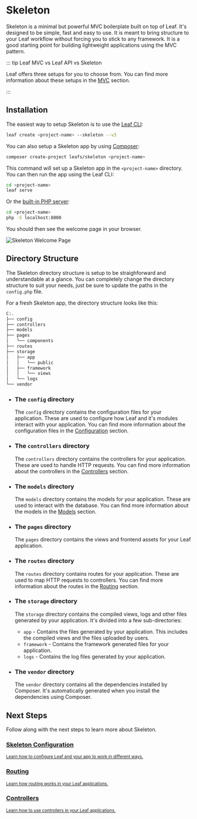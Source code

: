 # Skeleton

<!-- markdownlint-disable no-inline-html -->

Skeleton is a minimal but powerful MVC boilerplate built on top of Leaf. It's designed to be simple, fast and easy to use. It is meant to bring structure to your Leaf workflow without forcing you to stick to any framework. It is a good starting point for building lightweight applications using the MVC pattern.

::: tip Leaf MVC vs Leaf API vs Skeleton

Leaf offers three setups for you to choose from. You can find more information about these setups in the [MVC](/docs/mvc/#mvc-in-leaf) section.

:::

## Installation

The easiest way to setup Skeleton is to use the [Leaf CLI](/docs/cli/):

```bash
leaf create <project-name> --skeleton --v3
```

You can also setup a Skeleton app by using [Composer](https://getcomposer.org/):

```bash
composer create-project leafs/skeleton <project-name>
```

This command will set up a Skeleton app in the `<project-name>` directory. You can then run the app using the Leaf CLI:

```bash
cd <project-name>
leaf serve
```

Or the [built-in PHP server](https://www.php.net/manual/en/features.commandline.webserver.php):

```bash
cd <project-name>
php -S localhost:8000
```

You should then see the welcome page in your browser.

![Skeleton Welcome Page](https://user-images.githubusercontent.com/26604242/224507748-87396f4d-7b1e-4d61-ada1-b37e732c739b.png)

## Directory Structure

The Skeleton directory structure is setup to be straighforward and understandable at a glance. You can completely change the directory structure to suit your needs, just be sure to update the paths in the `config.php` file.

For a fresh Skeleton app, the directory structure looks like this:

```bash
C:.
├── config
├── controllers
├── models
├── pages
│   └── components
├── routes
├── storage
│   ├── app
│   │   └── public
│   ├── framework
│   │   └── views
│   └── logs
└── vendor
```

- ### The `config` directory

  The `config` directory contains the configuration files for your application. These are used to configure how Leaf and it's modules interact with your application. You can find more information about the configuration files in the [Configuration](/docs/mvc/config) section.

- ### The `controllers` directory

  The `controllers` directory contains the controllers for your application. These are used to handle HTTP requests. You can find more information about the controllers in the [Controllers](/docs/mvc/controllers) section.
  
- ### The `models` directory

  The `models` directory contains the models for your application. These are used to interact with the database. You can find more information about the models in the [Models](/docs/mvc/models) section.

- ### The `pages` directory

  The `pages` directory contains the views and frontend assets for your Leaf application.

- ### The `routes` directory

  The `routes` directory contains routes for your application. These are used to map HTTP requests to controllers. You can find more information about the routes in the [Routing](/docs/mvc/routing) section.

- ### The `storage` directory

  The `storage` directory contains the compiled views, logs and other files generated by your application. It's divided into a few sub-directories:

  - `app` - Contains the files generated by your application. This includes the compiled views and the files uploaded by users.
  - `framework` - Contains the framework generated files for your application.
  - `logs` - Contains the log files generated by your application.

- ### The `vendor` directory

  The `vendor` directory contains all the dependencies installed by Composer. It's automatically generated when you install the dependencies using Composer.

## Next Steps

Follow along with the next steps to learn more about Skeleton.

<div class="vt-box-container next-steps">
  <a class="vt-box" href="/docs/mvc/config">
    <h3 class="next-steps-link">Skeleton Configuration</h3>
    <small class="next-steps-caption">Learn how to configure Leaf and your app to work in different ways.</small>
  </a>
  <a class="vt-box" href="/docs/routing/mvc">
    <h3 class="next-steps-link">Routing</h3>
    <small class="next-steps-caption">Learn how routing works in your Leaf applications.</small>
  </a>
  <a class="vt-box" href="/docs/mvc/controllers">
    <h3 class="next-steps-link">Controllers</h3>
    <small class="next-steps-caption">Learn how to use controllers in your Leaf applications.</small>
  </a>
</div>
